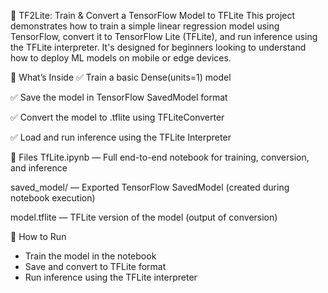 🧠 TF2Lite: Train & Convert a TensorFlow Model to TFLite
This project demonstrates how to train a simple linear regression model using TensorFlow, convert it to TensorFlow Lite (TFLite), and run inference using the TFLite interpreter. It's designed for beginners looking to understand how to deploy ML models on mobile or edge devices.

🚀 What’s Inside
✅ Train a basic Dense(units=1) model

✅ Save the model in TensorFlow SavedModel format

✅ Convert the model to .tflite using TFLiteConverter

✅ Load and run inference using the TFLite Interpreter

📁 Files
TfLite.ipynb — Full end-to-end notebook for training, conversion, and inference

saved_model/ — Exported TensorFlow SavedModel (created during notebook execution)

model.tflite — TFLite version of the model (output of conversion)

🧪 How to Run

- Train the model in the notebook
- Save and convert to TFLite format
- Run inference using the TFLite interpreter
